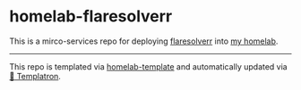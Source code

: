 # homelab-flaresolverr

This is a mirco-services repo for deploying
[flaresolverr](https://github.com/FlareSolverr/FlareSolverr)
into [my homelab](https://github.com/charlesthomas/homelab).

---
This repo is templated via
[homelab-template](https://github.com/charlesthomas/homelab-template)
and automatically updated via
[🤖 Templatron](https://github.com/charlesthomas/templatron).
